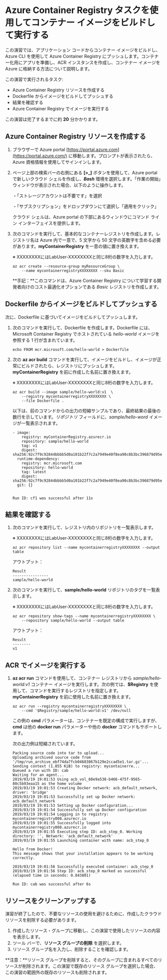  # Azure Container Registry タスクを使用してコンテナー イメージをビルドして実行する

 

 この演習では、アプリケーション コードからコンテナー イメージをビルドし、Azure CLI を使用して Azure Container Registry にプッシュします。コンテナー化用にアプリを準備し、ACR インスタンスを作成し、コンテナー イメージを Azure に格納する方法について説明します。

 この演習で実行されるタスク:

 - Azure Container Registry リソースを作成する
 - Dockerfile からイメージをビルドしてプッシュする
 - 結果を確認する
 - Azure Container Registry でイメージを実行する

 この演習は完了するまでに約 **20** 分かかります。

 ## Azure Container Registry リソースを作成する

 1. ブラウザーで Azure portal [https://portal.azure.com](https://portal.azure.com/) に移動します。プロンプトが表示されたら、Azure 資格情報を使用してサインインします。

 2. ページ上部の検索バーの右側にある **[>_]** ボタンを使用して、Azure portal で新しいクラウド シェルを作成し、***Bash*** 環境を選択します。「作業の開始」ウィンドウが表示された場合、以下のように操作します。

     ・「ストレージアカウントは不要です」を選択

     ・「サブスクリプション」をドロップダウンにて選択し「適用をクリック」

     クラウド シェルは、Azure portal の下部にあるウィンドウにコマンド ライン インターフェイスを提供します。

 3. 次のコマンドを実行して、基本的なコンテナーレジストリを作成します。レジストリ名は Azure 内で一意で、5 文字から 50 文字の英数字を含める必要があります。**myContainerRegistry** を一意の値に置き換えます。

    ※ XXXXXXXXにはLabUser-XXXXXXXXと同じ8桁の数字を入力します。

    ```
    az acr create --resource-group myResourceGroup \
        --name mycontainerregistryXXXXXXXX --sku Basic
    ```

    

     **手記：**このコマンドは、Azure Container Registry について学習する開発者向けのコスト最適化オプションである *Basic* レジストリを作成します。

 ## Dockerfile からイメージをビルドしてプッシュする

 

 次に、Dockerfile に基づいてイメージをビルドしてプッシュします。

 1. 次のコマンドを実行して、Dockerfile を作成します。Dockerfile には、Microsoft Container Registry でホストされている *hello-world* イメージを参照する 1 行が含まれています。

    ```
    echo FROM mcr.microsoft.com/hello-world > Dockerfile
    ```

    

 2. 次の **az acr build** コマンドを実行して、イメージをビルドし、イメージが正常にビルドされたら、レジストリにプッシュします。**myContainerRegistry** を前に作成した名前に置き換えます。

    ※ XXXXXXXXにはLabUser-XXXXXXXXと同じ8桁の数字を入力します。

    ```
    az acr build --image sample/hello-world:v1  \
        --registry mycontainerregistryXXXXXXXX \
        --file Dockerfile .
    ```

    

    以下は、前のコマンドからの出力の短縮サンプルであり、最終結果の最後の数行を示しています。*リポジトリ* フィールドに、*sample/hello-word* イメージが一覧表示されます。

    ```
    - image:
        registry: myContainerRegistry.azurecr.io
        repository: sample/hello-world
        tag: v1
        digest: sha256:92c7f9c92844bbbb5d0a101b22f7c2a7949e40f8ea90c8b3bc396879d95e899a
      runtime-dependency:
        registry: mcr.microsoft.com
        repository: hello-world
        tag: latest
        digest: sha256:92c7f9c92844bbbb5d0a101b22f7c2a7949e40f8ea90c8b3bc396879d95e899a
      git: {}
    
    
    Run ID: cf1 was successful after 11s
    ```

    

 ## 結果を確認する

 

 1. 次のコマンドを実行して、レジストリ内のリポジトリを一覧表示します。

    ※ XXXXXXXXにはLabUser-XXXXXXXXと同じ8桁の数字を入力します。

    ```
    az acr repository list --name mycontainerregistryXXXXXXXX --output table
    ```

    

    アウトプット：

    ```
    Result
    ----------------
    sample/hello-world
    ```

    

 2. 次のコマンドを実行して、**sample/hello-world** リポジトリのタグを一覧表示します。

    ※ XXXXXXXXにはLabUser-XXXXXXXXと同じ8桁の数字を入力します。

    ```
    az acr repository show-tags --name mycontainerregistryXXXXXXXX \
        --repository sample/hello-world --output table
    ```

    

    アウトプット：

    ```
    Result
    --------
    v1
    ```

    

 ## ACR でイメージを実行する

 

 1. **az acr run** コマンドを使用して、コンテナー レジストリから *sample/hello-world:v1* コンテナー イメージを実行します。次の例では、**$Registry** を使用して、コマンドを実行するレジストリを指定します。**myContainerRegistry** を前に使用した名前に置き換えます。

    ```
    az acr run --registry mycontainerregistryXXXXXXXX \
        --cmd '$Registry/sample/hello-world:v1' /dev/null
    ```

    

    この例の **cmd** パラメーターは、コンテナーを既定の構成で実行しますが、**cmd** は他の **docker run** パラメーターや他の **docker** コマンドもサポートします。

    次の出力例は短縮されています。

    ```
    Packing source code into tar to upload...
    Uploading archived source code from '/tmp/run_archive_ebf74da7fcb04683867b129e2ccad5e1.tar.gz'...
    Sending context (1.855 KiB) to registry: mycontainerre...
    Queued a run with ID: cab
    Waiting for an agent...
    2019/03/19 19:01:53 Using acb_vol_60e9a538-b466-475f-9565-80c5b93eaa15 as the home volume
    2019/03/19 19:01:53 Creating Docker network: acb_default_network, driver: 'bridge'
    2019/03/19 19:01:53 Successfully set up Docker network: acb_default_network
    2019/03/19 19:01:53 Setting up Docker configuration...
    2019/03/19 19:01:54 Successfully set up Docker configuration
    2019/03/19 19:01:54 Logging in to registry: mycontainerregistry008.azurecr.io
    2019/03/19 19:01:55 Successfully logged into mycontainerregistry008.azurecr.io
    2019/03/19 19:01:55 Executing step ID: acb_step_0. Working directory: '', Network: 'acb_default_network'
    2019/03/19 19:01:55 Launching container with name: acb_step_0
    
    Hello from Docker!
    This message shows that your installation appears to be working correctly.
    
    2019/03/19 19:01:56 Successfully executed container: acb_step_0
    2019/03/19 19:01:56 Step ID: acb_step_0 marked as successful (elapsed time in seconds: 0.843801)
    
    Run ID: cab was successful after 6s
    ```

    

 ## リソースをクリーンアップする

 

 演習が終了したので、不要なリソースの使用を避けるために、作成したクラウド リソースを削除する必要があります。

 1. 作成したリソース・グループに移動し、この演習で使用したリソースの内容を表示します。
 2. ツール バーで、**リソース グループの削除** を選択します。
 3. リソース グループ名を入力し、削除することを確認します。

  **注意：**リソース グループを削除すると、そのグループに含まれるすべてのリソースが削除されます。この演習で既存のリソース グループを選択した場合、この演習の範囲外の既存のリソースも削除されます。
